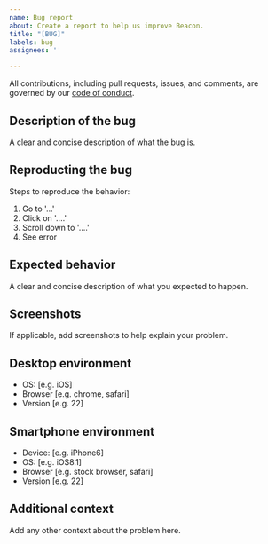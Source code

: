 ```yaml
---
name: Bug report
about: Create a report to help us improve Beacon.
title: "[BUG]"
labels: bug
assignees: ''

---
```


All contributions, including pull requests, issues, and comments, are governed by our [code of conduct](https://github.com/ContributorCovenant/beacon/blob/release/CODE_OF_CONDUCT.md).

## Description of the bug
A clear and concise description of what the bug is.

## Reproducting the bug
Steps to reproduce the behavior:

1. Go to '...'
2. Click on '....'
3. Scroll down to '....'
4. See error

## Expected behavior
A clear and concise description of what you expected to happen.

## Screenshots
If applicable, add screenshots to help explain your problem.

## Desktop environment
 - OS: [e.g. iOS]
 - Browser [e.g. chrome, safari]
 - Version [e.g. 22]

## Smartphone environment
 - Device: [e.g. iPhone6]
 - OS: [e.g. iOS8.1]
 - Browser [e.g. stock browser, safari]
 - Version [e.g. 22]

## Additional context
Add any other context about the problem here.
